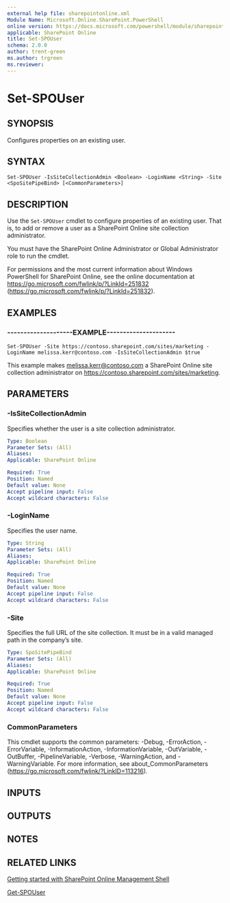 ```yaml
---
external help file: sharepointonline.xml
Module Name: Microsoft.Online.SharePoint.PowerShell
online version: https://docs.microsoft.com/powershell/module/sharepoint-online/set-spouser
applicable: SharePoint Online
title: Set-SPOUser
schema: 2.0.0
author: trent-green
ms.author: trgreen
ms.reviewer:
---
```


# Set-SPOUser

## SYNOPSIS
Configures properties on an existing user.


## SYNTAX

```
Set-SPOUser -IsSiteCollectionAdmin <Boolean> -LoginName <String> -Site <SpoSitePipeBind> [<CommonParameters>]
```

## DESCRIPTION
Use the `Set-SPOUser` cmdlet to configure properties of an existing user.
That is, to add or remove a user as a SharePoint Online site collection administrator.

You must have the SharePoint Online Administrator or Global Administrator role to run the cmdlet.

For permissions and the most current information about Windows PowerShell for SharePoint Online, see the online documentation at https://go.microsoft.com/fwlink/p/?LinkId=251832 (https://go.microsoft.com/fwlink/p/?LinkId=251832).


## EXAMPLES

### --------------------EXAMPLE---------------------
```
Set-SPOUser -Site https://contoso.sharepoint.com/sites/marketing -LoginName melissa.kerr@contoso.com -IsSiteCollectionAdmin $true
```
This example makes melissa.kerr@contoso.com a SharePoint Online site collection administrator on https://contoso.sharepoint.com/sites/marketing.


## PARAMETERS

### -IsSiteCollectionAdmin
Specifies whether the user is a site collection administrator.


```yaml
Type: Boolean
Parameter Sets: (All)
Aliases:
Applicable: SharePoint Online

Required: True
Position: Named
Default value: None
Accept pipeline input: False
Accept wildcard characters: False
```

### -LoginName
Specifies the user name.


```yaml
Type: String
Parameter Sets: (All)
Aliases:
Applicable: SharePoint Online

Required: True
Position: Named
Default value: None
Accept pipeline input: False
Accept wildcard characters: False
```

### -Site
Specifies the full URL of the site collection. It must be in a valid managed path in the company’s site.


```yaml
Type: SpoSitePipeBind
Parameter Sets: (All)
Aliases:
Applicable: SharePoint Online

Required: True
Position: Named
Default value: None
Accept pipeline input: False
Accept wildcard characters: False
```

### CommonParameters
This cmdlet supports the common parameters: -Debug, -ErrorAction, -ErrorVariable, -InformationAction, -InformationVariable, -OutVariable, -OutBuffer, -PipelineVariable, -Verbose, -WarningAction, and -WarningVariable. For more information, see about_CommonParameters (https://go.microsoft.com/fwlink/?LinkID=113216).

## INPUTS

## OUTPUTS

## NOTES

## RELATED LINKS

[Getting started with SharePoint Online Management Shell](https://docs.microsoft.com/powershell/sharepoint/sharepoint-online/connect-sharepoint-online?view=sharepoint-ps)

[Get-SPOUser](Get-SPOUser.md)
